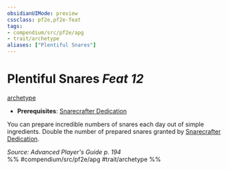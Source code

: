 ```yaml
---
obsidianUIMode: preview
cssclass: pf2e,pf2e-feat
tags:
- compendium/src/pf2e/apg
- trait/archetype
aliases: ["Plentiful Snares"]
---
```

# Plentiful Snares  *Feat 12*  
[archetype](../../Rules/traits/archetype.md)  

- **Prerequisites**: [Snarecrafter Dedication](snarecrafter-dedication-apg.md)

You can prepare incredible numbers of snares each day out of simple ingredients. Double the number of prepared snares granted by [Snarecrafter Dedication](snarecrafter-dedication-apg.md).

*Source: Advanced Player's Guide p. 194*  
%% #compendium/src/pf2e/apg #trait/archetype %%